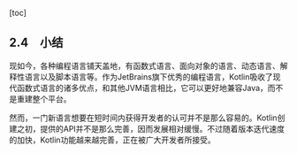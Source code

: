 [toc]

## 2.4　小结

现如今，各种编程语言铺天盖地，有函数式语言、面向对象的语言、动态语言、解释性语言以及脚本语言等。作为JetBrains旗下优秀的编程语言，Kotlin吸收了现代函数式语言的诸多优点，和其他JVM语言相比，它可以更好地兼容Java，而不是重建整个平台。

然而，一门新语言想要在短时间内获得开发者的认可并不是那么容易的。Kotlin创建之初，提供的API并不是那么完善，因而发展相对缓慢。不过随着版本迭代速度的加快，Kotlin功能越来越完善，正在被广大开发者所接受。



